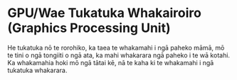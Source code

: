 # GPU/Wae Tukatuka Whakairoiro (Graphics Processing Unit)

He tukatuka nō te rorohiko, ka taea te whakamahi i ngā paheko māmā, mō te tini o ngā tongiiti o ngā ata, ka mahi whakarara ngā paheko i te wā kotahi. Ka whakamahia hoki mō ngā tātai kē, nā te kaha ki te whakamahi i ngā tukatuka whakarara.